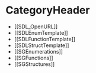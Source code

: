 # CategoryHeader

<!-- BEGIN CATEGORY LIST -->
* [[SDL_OpenURL]]
* [[SDLEnumTemplate]]
* [[SDLFunctionTemplate]]
* [[SDLStructTemplate]]
* [[SGEnumerations]]
* [[SGFunctions]]
* [[SGStructures]]
<!-- END CATEGORY LIST -->

